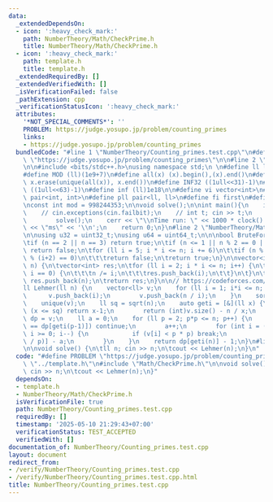 ```yaml
---
data:
  _extendedDependsOn:
  - icon: ':heavy_check_mark:'
    path: NumberTheory/Math/CheckPrime.h
    title: NumberTheory/Math/CheckPrime.h
  - icon: ':heavy_check_mark:'
    path: template.h
    title: template.h
  _extendedRequiredBy: []
  _extendedVerifiedWith: []
  _isVerificationFailed: false
  _pathExtension: cpp
  _verificationStatusIcon: ':heavy_check_mark:'
  attributes:
    '*NOT_SPECIAL_COMMENTS*': ''
    PROBLEM: https://judge.yosupo.jp/problem/counting_primes
    links:
    - https://judge.yosupo.jp/problem/counting_primes
  bundledCode: "#line 1 \"NumberTheory/Counting_primes.test.cpp\"\n#define PROBLEM\
    \ \"https://judge.yosupo.jp/problem/counting_primes\"\n\n#line 2 \"template.h\"\
    \n\n#include <bits/stdc++.h>\nusing namespace std;\n \n#define ll long long\n\
    #define MOD (ll)(1e9+7)\n#define all(x) (x).begin(),(x).end()\n#define unique(x)\
    \ x.erase(unique(all(x)), x.end())\n#define INF32 ((1ull<<31)-1)\n#define INF64\
    \ ((1ull<<63)-1)\n#define inf (ll)1e18\n\n#define vi vector<int>\n#define pii\
    \ pair<int, int>\n#define pll pair<ll, ll>\n#define fi first\n#define se second\n\
    \nconst int mod = 998244353;\n\nvoid solve();\n\nint main(){\n    ios_base::sync_with_stdio(false);cin.tie(NULL);\n\
    \    // cin.exceptions(cin.failbit);\n    // int t; cin >> t;\n    // while(t--)\n\
    \        solve();\n    cerr << \"\\nTime run: \" << 1000 * clock() / CLOCKS_PER_SEC\
    \ << \"ms\" << '\\n';\n    return 0;\n}\n#line 2 \"NumberTheory/Math/CheckPrime.h\"\
    \n\nusing u32 = uint32_t;\nusing u64 = uint64_t;\n\n\nbool BruteForce(ll n) {\n\
    \tif (n == 2 || n == 3) return true;\n\tif (n <= 1 || n % 2 == 0 || n % 3 == 0)\
    \ return false;\n\tfor (ll i = 5; i * i <= n; i += 6)\n\t\tif (n % i == 0 || n\
    \ % (i+2) == 0)\n\t\t\treturn false;\n\treturn true;\n}\n\nvector<int> primeFactorization(ll\
    \ n) {\n\tvector<int> res;\n\tfor (ll i = 2; i * i <= n; i++) {\n\t\twhile(n %\
    \ i == 0) {\n\t\t\tn /= i;\n\t\t\tres.push_back(i);\n\t\t}\n\t}\n\tif (n > 1)\
    \ res.push_back(n);\n\treturn res;\n}\n\n// https://codeforces.com/blog/entry/91632\n\
    ll Lehmer(ll n) {\n    vector<ll> v;\n    for (ll i = 1; i*i <= n; i++) {\n  \
    \      v.push_back(i);\n        v.push_back(n / i);\n    }\n    sort(all(v));\n\
    \    unique(v);\n    ll sq = sqrt(n);\n    auto geti = [&](ll x) {\n        if\
    \ (x <= sq) return x-1;\n        return (int)v.size() - n / x;\n    };\n    vector<ll>\
    \ dp = v;\n    ll a = 0;\n    for (ll p = 2; p*p <= n; p++) {\n        if (dp[geti(p)]\
    \ == dp[geti(p-1)]) continue;\n        a++;\n        for (int i = (int)v.size()-1;\
    \ i >= 0; i--) {\n            if (v[i] < p * p) break;\n            dp[i] -= dp[geti(v[i]\
    \ / p)] - a;\n        }\n    }\n    return dp[geti(n)] - 1;\n}\n#line 5 \"NumberTheory/Counting_primes.test.cpp\"\
    \n\nvoid solve() {\n\tll n; cin >> n;\n\tcout << Lehmer(n);\n}\n"
  code: "#define PROBLEM \"https://judge.yosupo.jp/problem/counting_primes\"\n\n#include\
    \ \"../template.h\"\n#include \"Math/CheckPrime.h\"\n\nvoid solve() {\n\tll n;\
    \ cin >> n;\n\tcout << Lehmer(n);\n}"
  dependsOn:
  - template.h
  - NumberTheory/Math/CheckPrime.h
  isVerificationFile: true
  path: NumberTheory/Counting_primes.test.cpp
  requiredBy: []
  timestamp: '2025-05-10 21:29:43+07:00'
  verificationStatus: TEST_ACCEPTED
  verifiedWith: []
documentation_of: NumberTheory/Counting_primes.test.cpp
layout: document
redirect_from:
- /verify/NumberTheory/Counting_primes.test.cpp
- /verify/NumberTheory/Counting_primes.test.cpp.html
title: NumberTheory/Counting_primes.test.cpp
---
```

